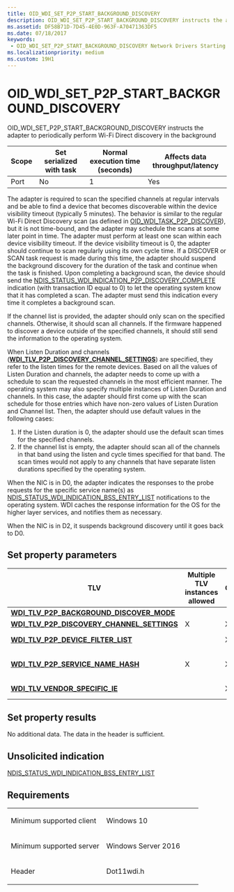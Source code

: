 ```yaml
---
title: OID_WDI_SET_P2P_START_BACKGROUND_DISCOVERY
description: OID_WDI_SET_P2P_START_BACKGROUND_DISCOVERY instructs the adapter to periodically perform Wi-Fi Direct discovery in the background
ms.assetid: DF58B71D-7D45-4E0D-963F-A70471363DF5
ms.date: 07/18/2017
keywords:
 - OID_WDI_SET_P2P_START_BACKGROUND_DISCOVERY Network Drivers Starting with Windows Vista
ms.localizationpriority: medium
ms.custom: 19H1
---
```


# OID\_WDI\_SET\_P2P\_START\_BACKGROUND\_DISCOVERY


OID\_WDI\_SET\_P2P\_START\_BACKGROUND\_DISCOVERY instructs the adapter to periodically perform Wi-Fi Direct discovery in the background

| Scope | Set serialized with task | Normal execution time (seconds) | Affects data throughput/latency |
|-------|--------------------------|---------------------------------|---------------------------------|
| Port  | No                       | 1                               | Yes                             |

 

The adapter is required to scan the specified channels at regular intervals and be able to find a device that becomes discoverable within the device visibility timeout (typically 5 minutes). The behavior is similar to the regular Wi-Fi Direct Discovery scan (as defined in [OID\_WDI\_TASK\_P2P\_DISCOVER](oid-wdi-task-p2p-discover.md)), but it is not time-bound, and the adapter may schedule the scans at some later point in time. The adapter must perform at least one scan within each device visibility timeout. If the device visibility timeout is 0, the adapter should continue to scan regularly using its own cycle time. If a DISCOVER or SCAN task request is made during this time, the adapter should suspend the background discovery for the duration of the task and continue when the task is finished. Upon completing a background scan, the device should send the [NDIS\_STATUS\_WDI\_INDICATION\_P2P\_DISCOVERY\_COMPLETE](ndis-status-wdi-indication-p2p-discovery-complete.md) indication (with transaction ID equal to 0) to let the operating system know that it has completed a scan. The adapter must send this indication every time it completes a background scan.

If the channel list is provided, the adapter should only scan on the specified channels. Otherwise, it should scan all channels. If the firmware happened to discover a device outside of the specified channels, it should still send the information to the operating system.

When Listen Duration and channels ([**WDI\_TLV\_P2P\_DISCOVERY\_CHANNEL\_SETTINGS**](./wdi-tlv-p2p-discovery-channel-settings.md)) are specified, they refer to the listen times for the remote devices. Based on all the values of Listen Duration and channels, the adapter needs to come up with a schedule to scan the requested channels in the most efficient manner. The operating system may also specify multiple instances of Listen Duration and channels. In this case, the adapter should first come up with the scan schedule for those entries which have non-zero values of Listen Duration and Channel list. Then, the adapter should use default values in the following cases:

1.  If the Listen duration is 0, the adapter should use the default scan times for the specified channels.
2.  If the channel list is empty, the adapter should scan all of the channels in that band using the listen and cycle times specified for that band. The scan times would not apply to any channels that have separate listen durations specified by the operating system.

When the NIC is in D0, the adapter indicates the responses to the probe requests for the specific service name(s) as [NDIS\_STATUS\_WDI\_INDICATION\_BSS\_ENTRY\_LIST](ndis-status-wdi-indication-bss-entry-list.md) notifications to the operating system. WDI caches the response information for the OS for the higher layer services, and notifies them as necessary.

When the NIC is in D2, it suspends background discovery until it goes back to D0.

## Set property parameters


| TLV                                                                                                | Multiple TLV instances allowed | Optional | Description                                                                                                                         |
|----------------------------------------------------------------------------------------------------|--------------------------------|----------|-------------------------------------------------------------------------------------------------------------------------------------|
| [**WDI\_TLV\_P2P\_BACKGROUND\_DISCOVER\_MODE**](./wdi-tlv-p2p-background-discover-mode.md)     |                                |          | Wi-Fi Direct Background Discover Mode parameters.                                                                                   |
| [**WDI\_TLV\_P2P\_DISCOVERY\_CHANNEL\_SETTINGS**](./wdi-tlv-p2p-discovery-channel-settings.md) | X                              | X        | List of recommended channels to scan.                                                                                               |
| [**WDI\_TLV\_P2P\_DEVICE\_FILTER\_LIST**](./wdi-tlv-p2p-device-filter-list.md)                 |                                | X        | List of Wi-Fi Direct devices and Group Owners to search for during Wi-Fi Direct device discover.                                    |
| [**WDI\_TLV\_P2P\_SERVICE\_NAME\_HASH**](./wdi-tlv-p2p-service-name-hash.md)                   | X                              | X        | List of Service Hash names to be queried. This is required if WDI\_P2P\_SERVICE\_DISCOVERY\_TYPE\_SERVICE\_NAME\_ONLY is specified. |
| [**WDI\_TLV\_VENDOR\_SPECIFIC\_IE**](./wdi-tlv-vendor-specific-ie.md)                          |                                | X        | One or more IEs that must be included in the probe requests sent by the port.                                                       |

 

## Set property results


No additional data. The data in the header is sufficient.
## Unsolicited indication


[NDIS\_STATUS\_WDI\_INDICATION\_BSS\_ENTRY\_LIST](ndis-status-wdi-indication-bss-entry-list.md)

Requirements
------------

<table>
<colgroup>
<col width="50%" />
<col width="50%" />
</colgroup>
<tbody>
<tr class="odd">
<td><p>Minimum supported client</p></td>
<td><p>Windows 10</p></td>
</tr>
<tr class="even">
<td><p>Minimum supported server</p></td>
<td><p>Windows Server 2016</p></td>
</tr>
<tr class="odd">
<td><p>Header</p></td>
<td>Dot11wdi.h</td>
</tr>
</tbody>
</table>

 

